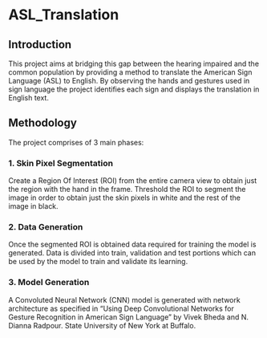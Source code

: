# ASL_Translation
## Introduction
This project aims at bridging this gap between the hearing impaired and the common population
by providing a method to translate the American Sign Language (ASL) to English. By observing
the hands and gestures used in sign language the project identifies each sign and displays the
translation in English text.

## Methodology
 The project comprises of 3 main phases:
### 1. Skin Pixel Segmentation
Create a Region Of Interest (ROI) from the entire camera view to obtain just the region
with the hand in the frame. Threshold the ROI to segment the image in order to obtain just
the skin pixels in white and the rest of the image in black.
### 2. Data Generation
Once the segmented ROI is obtained data required for training the model is generated. Data
is divided into train, validation and test portions which can be used by the model to train
and validate its learning.
### 3. Model Generation
A Convoluted Neural Network (CNN) model is generated with network architecture as
specified in “Using Deep Convolutional Networks for Gesture Recognition in American
Sign Language” by Vivek Bheda and N. Dianna Radpour. State University of New York
at Buffalo. 


